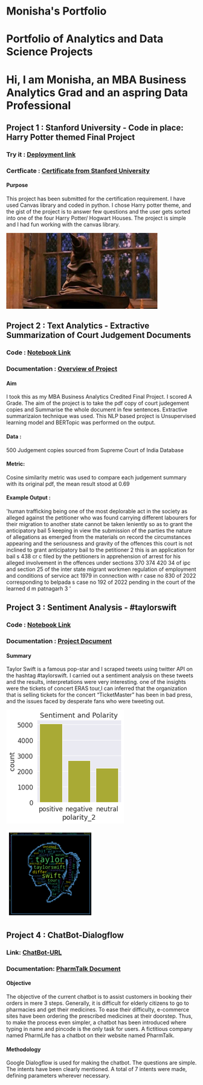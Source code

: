 # Monisha's Portfolio
# Portfolio of Analytics and Data Science Projects
# Hi, I am Monisha, an MBA Business Analytics Grad and an aspring Data Professional
## Project 1 : Stanford University - Code in place: Harry Potter themed Final Project
### Try it : [Deployment link](https://codeinplace.stanford.edu/cip3/share/H9JqXbU5PWO7UpBSw1vw)
### Certficate : [Certificate from Stanford University](https://codeinplace.stanford.edu/cip3/certificate/9ultll)
#### Purpose
This project has been submitted for the certification requirement. I have used Canvas library and coded in python. I chose Harry potter theme, and the gist of the project is to answer few questions and the user gets sorted into one of the four Harry Potter/ Hogwart Houses. The project is simple and I had fun working with the canvas library. 

 <img src="/images/sorting%20hat.jpg" width="400" height ="200">

## Project 2 : Text Analytics - Extractive Summarization of Court Judgement Documents
### Code : [Notebook Link](https://github.com/Monisha5621/Data-Science-Portfolio/blob/main/MBA_Final_Project_Text_Analytics.ipynb)
### Documentation : [Overview of Project](https://docs.google.com/presentation/d/1OjXnAGMLrZRxGgNqb6zGu5EgGOrIKjq_hXQrmcgXaZI/edit?usp=sharing)
#### Aim 
I took this as my MBA Business Analytics Credited Final Project. I scored A Grade. The aim of the project is to take the pdf copy of court judegement copies and Summarise the whole document in few sentences. Extractive summarizaion technique was used. This NLP based project is Unsupervised learning model and BERTopic was performed on the output. 
#### Data : 
500 Judgement copies sourced from Supreme Court of India Database
#### Metric:
Cosine similarity metric was used to compare each judgement summary with its original pdf, the mean result stood at 0.69
#### Example Output : 
'human trafficking being one of the most deplorable act in the society as alleged against the petitioner who was found carrying different labourers for their migration to another state cannot be taken leniently so as to grant the anticipatory bail 5 keeping in view the submission of the parties the nature of allegations as emerged from the materials on record the circumstances appearing and the seriousness and gravity of the offences this court is not inclined to grant anticipatory bail to the petitioner 2 this is an application for bail s 438 cr c filed by the petitioners in apprehension of arrest for his alleged involvement in the offences under sections 370 374 420 34 of ipc and section 25 of the inter state migrant workmen regulation of employment and conditions of service act 1979 in connection with r case no 830 of 2022 corresponding to belpada s case no 192 of 2022 pending in the court of the learned d m patnagarh 3 '

## Project 3 : Sentiment Analysis - #taylorswift
### Code : [Notebook Link](https://github.com/Monisha5621/Data-Science-Portfolio/blob/main/Sentiment_Analysis_taylorswift.ipynb)
### Documentation : [Project Document](https://docs.google.com/document/d/1Qdlo-OUdgd1B6nbmZAd4qO1wh92CEjmr9H9z0mjenyw/edit?usp=sharing)
#### Summary
Taylor Swift is a famous pop-star and I scraped tweets using twitter API on the hashtag #taylorswift. I carried out a sentiment analysis on these tweets and the results, interpretations were very interesting. one of the insights were the tickets of concert ERAS tour,I can inferred that the organization that is selling tickets for the concert “TicketMaster” has been in bad press, and the issues faced by desperate fans who were tweeting out.

![](/images/1.png) 

![](/images/2.png)

## Project 4 : ChatBot-Dialogflow
### Link: [ChatBot-URL](https://bot.dialogflow.com/71796935-8687-4cfc-a773-38376df5f54a)
### Documentation: [PharmTalk Document](https://docs.google.com/document/d/1g2iylnzHtvkuOqmqD1ualHpaCBeAjBUr7-XHX8N5szY/edit)
#### Objective 
The objective of the current chatbot is to assist customers in booking their orders in mere 3 steps. 
Generally, it is difficult for elderly citizens to go to pharmacies and get their medicines. 
To ease their difficulty, e-commerce sites have been ordering the prescribed medicines at their doorstep. 
Thus, to make the process even simpler, a chatbot has been introduced where typing in name and pincode is the only task for users. 
A fictitious company named PharmLife has a chatbot on their website named PharmTalk. 
#### Methodology 
Google Dialogflow is used for making the chatbot.
The questions are simple.
The intents have been clearly mentioned.
A total of 7 intents were made, defining parameters wherever necessary.






